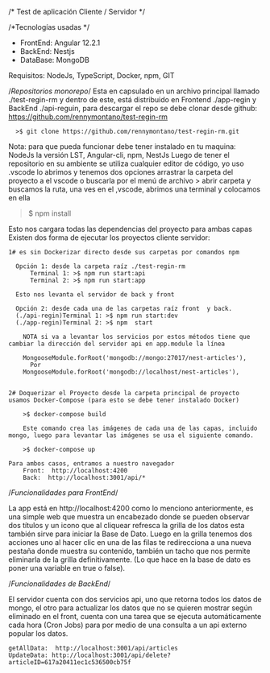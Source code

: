 /* Test de aplicación Cliente / Servidor */

/*Tecnologías usadas */

-	FrontEnd: Angular 12.2.1
-	BackEnd: Nestjs
-	DataBase: MongoDB

Requisitos: NodeJs, TypeScript, Docker, npm, GIT

/*Repositorios monorepo*/
Esta en capsulado en un archivo principal llamado ./test-regin-rm y dentro de este, está distribuido en Frontend ./app-regin y BackEnd ./api-reguin, para descargar el repo se debe clonar desde github: https://github.com/rennymontano/test-regin-rm

      >$ git clone https://github.com/rennymontano/test-regin-rm.git

Nota: para que pueda funcionar debe tener instalado en tu maquina: NodeJs la versión LST, Angular-cli, npm, NestJs
Luego de tener el repositorio en su ambiente se utiliza cualquier editor de código, yo uso .vscode lo abrimos y tenemos dos opciones arrastrar la carpeta del proyecto a el vscode o buscarla por el menú de archivo > abrir carpeta y buscamos la ruta, una ves en el ,vscode, abrimos una terminal y colocamos en ella

  > $ npm install

Esto nos cargara todas las dependencias del proyecto para ambas capas
Existen dos forma de ejecutar los proyectos cliente servidor:

    1# es sin Dockerizar directo desde sus carpetas por comandos npm

      Opción 1: desde la carpeta raíz ./test-regin-rm
          Terminal 1: >$ npm run start:api
          Terminal 2: >$ npm run start:app

      Esto nos levanta el servidor de back y front

      Opción 2: desde cada una de las carpetas raíz front  y back.
      (./api-regin)Terminal 1: >$ npm run start:dev
      (./app-regin)Terminal 2: >$ npm  start

      	NOTA si va a levantar los servicios por estos métodos tiene que cambiar la dirección del servidor api en app.module la línea 
        
        MongooseModule.forRoot('mongodb://mongo:27017/nest-articles'), 
          Por 
        MongooseModule.forRoot('mongodb://localhost/nest-articles'), 


    2# Doquerizar el Proyecto desde la carpeta principal de proyecto usamos Docker-Compose (para esto se debe tener instalado Docker)

        >$ docker-compose build
      
        Este comando crea las imágenes de cada una de las capas, incluido mongo, luego para levantar las imágenes se usa el siguiente comando.
        
        >$ docker-compose up

    Para ambos casos, entramos a nuestro navegador
        Front:  http://localhost:4200
        Back:  http://localhost:3001/api/*

/*Funcionalidades para FrontEnd*/

La app está en http://localhost:4200 como lo menciono anteriormente, es una simple web que muestra un encabezado donde se pueden observar dos títulos y un icono que al cliquear refresca la grilla de los datos esta también sirve para iniciar la Base de Dato.
Luego en la grilla tenemos dos acciones uno al hacer clic en una de las filas te redirecciona a una nueva pestaña donde muestra su contenido, también un tacho que nos permite eliminarla de la grilla definitivamente. (Lo que hace en la base de dato es poner una variable en true o false).

/*Funcionalidades de BackEnd*/

El servidor cuenta con dos servicios api, uno que retorna todos los datos de mongo, el otro para actualizar los datos que no se quieren mostrar según eliminado en el front, cuenta con una tarea que se ejecuta automáticamente cada hora (Cron Jobs) para por medio de una consulta a un api externo popular los datos.

    getAllData:  http://localhost:3001/api/articles
    UpdateData: http://localhost:3001/api/delete?articleID=617a20411ec1c536500cb75f


